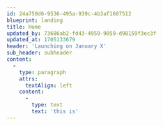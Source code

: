 ```yaml
---
id: 24a750d6-9536-495a-939c-4b3af1607512
blueprint: landing
title: Home
updated_by: 73686ab2-fd43-4959-9059-d98159f3ec3f
updated_at: 1705133679
header: 'Launching on January X'
sub_header: subheader
content:
  -
    type: paragraph
    attrs:
      textAlign: left
    content:
      -
        type: text
        text: 'this is'
---
```

